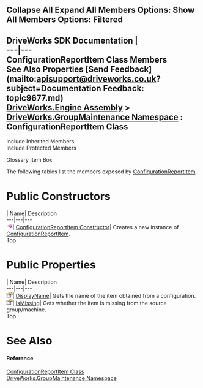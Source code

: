 Collapse All Expand All Members Options: Show All  Members Options: Filtered   
---  
DriveWorks SDK Documentation  |   
---|---  
ConfigurationReportItem Class Members   
See Also Properties [Send Feedback](mailto:apisupport@driveworks.co.uk?subject=Documentation Feedback: topic9677.md)  
[DriveWorks.Engine Assembly](topic2156.md) > [DriveWorks.GroupMaintenance Namespace](topic9628.md) : ConfigurationReportItem Class  
---  
  
Include Inherited Members    
Include Protected Members  


Glossary Item Box

The following tables list the members exposed by [ConfigurationReportItem](topic9677.md).

# Public Constructors

| Name| Description  
---|---|---  
![Public Constructor](dotnetimages/publicConstructor.gif)| [ConfigurationReportItem Constructor](topic9683.md)| Creates a new instance of [ConfigurationReportItem](topic9677.md).   
Top

# Public Properties

| Name| Description  
---|---|---  
![Public Property](dotnetimages/publicProperty.gif)| [DisplayName](topic9684.md)| Gets the name of the item obtained from a configuration.   
![Public Property](dotnetimages/publicProperty.gif)| [IsMissing](topic9685.md)| Gets whether the item is missing from the source group/machine.   
Top

# See Also

#### Reference

[ConfigurationReportItem Class](topic9677.md)   
[DriveWorks.GroupMaintenance Namespace](topic9628.md)


